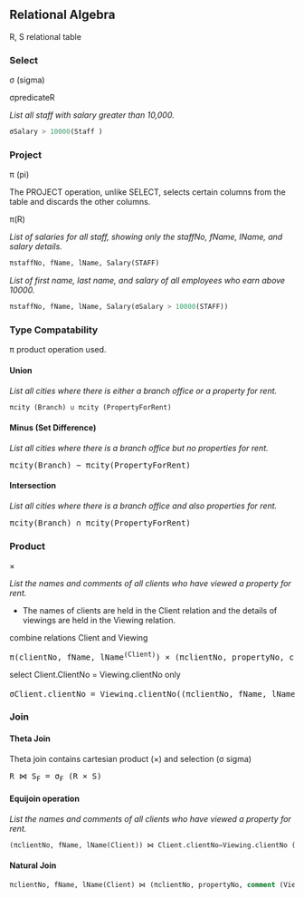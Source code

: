 
## Relational Algebra

R, S relational table

### Select

σ (sigma) 

σpredicateR
 
_List all staff with salary greater than 10,000._
```SQL
σSalary > 10000(Staff )
```  

### Project

π (pi)

The PROJECT operation, unlike SELECT, selects certain columns from the table and discards the other columns.

π<attributelist >(R)

_List of salaries for all staff, showing only the staffNo, fName, lName, and salary details._
```SQL   
πstaffNo, fName, lName, Salary(STAFF)
```  
_List of first name, last name, and salary of all employees who earn above 10000._
```SQL  
πstaffNo, fName, lName, Salary(σSalary > 10000(STAFF))  
```  

### Type Compatability

π product operation used.

#### Union

_List all cities where there is either a branch office or a property for rent._
```SQL   
πcity (Branch) ∪ πcity (PropertyForRent)
```   
#### Minus (Set Difference)

_List all cities where there is a branch office but no properties for rent._

<pre>πcity(Branch) − πcity(PropertyForRent)</pre>

#### Intersection
_List all cities where there is a branch office and also properties for rent._

<pre>πcity(Branch) ∩ πcity(PropertyForRent)</pre>

### Product

× 

_List the names and comments of all clients who have viewed a property for rent._
- The names of clients are held in the Client relation and the details of viewings are held in the Viewing relation.

combine relations Client and Viewing
<pre>π(clientNo, fName, lName<sup>(Client)</sup>) × (πclientNo, propertyNo, comment<sup>(Viewing)</sup>)</pre>

select Client.ClientNo = Viewing.clientNo only
<pre>σClient.clientNo = Viewing.clientNo((πclientNo, fName, lName<sup>(Client)</sup>) × (πclientNo, propertyNo, comment <sup>(Viewing)</sup>))</pre>
 
### Join

#### Theta Join

Theta join contains cartesian product (×) and selection (σ sigma)

<pre>R ⋈ S<sub>F</sub> = σ<sub>F</sub> (R × S)</pre>

#### Equijoin operation

_List the names and comments of all clients who have viewed a property for rent._
```SQL
(πclientNo, fName, lName(Client)) ⋈ Client.clientNo=Viewing.clientNo (πclientNo, propertyNo, comment (Viewing))
```

#### Natural Join
```SQL
πclientNo, fName, lName(Client) ⋈ (πclientNo, propertyNo, comment (Viewing)
```
